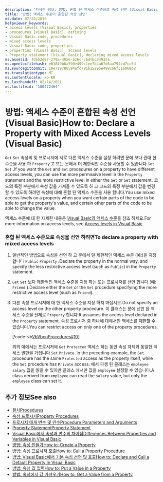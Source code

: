 ```yaml
---
description: '자세한 정보: 방법: 혼합 된 액세스 수준으로 속성 선언 (Visual Basic)'
title: '방법: 액세스 수준이 혼합된 속성 선언'
ms.date: 07/20/2015
helpviewer_keywords:
- access levels [Visual Basic], properties
- procedures [Visual Basic], defining
- Visual Basic code, procedures
- mixed access levels
- Visual Basic code, properties
- properties [Visual Basic], access levels
- Property statement [Visual Basic], declaring mixed access levels
ms.assetid: fdbb2d97-279a-4956-b26c-cbdfbc34915a
ms.openlocfilehash: e01849b0a590e499c1ee7b4a67d6aa794cd7cc5d
ms.sourcegitcommit: 10e719780594efc781b15295e499c66f316068b8
ms.translationtype: MT
ms.contentlocale: ko-KR
ms.lasthandoff: 02/14/2021
ms.locfileid: "100472464"
---
```

# <a name="how-to-declare-a-property-with-mixed-access-levels-visual-basic"></a><span data-ttu-id="f0211-103">방법: 액세스 수준이 혼합된 속성 선언(Visual Basic)</span><span class="sxs-lookup"><span data-stu-id="f0211-103">How to: Declare a Property with Mixed Access Levels (Visual Basic)</span></span>

<span data-ttu-id="f0211-104">`Get` `Set` 속성의 및 프로시저에 서로 다른 액세스 수준을 설정 하려면 문에 보다 관대 한 수준을 사용 하 `Property` 고 또는 문에서 더 제한적인 수준을 사용할 수 있습니다 `Get` `Set` .</span><span class="sxs-lookup"><span data-stu-id="f0211-104">If you want the `Get` and `Set` procedures on a property to have different access levels, you can use the more permissive level in the `Property` statement and the more restrictive level in either the `Get` or `Set` statement.</span></span> <span data-ttu-id="f0211-105">코드의 특정 부분에서 속성 값을 가져올 수 있도록 하 고 코드의 특정 부분에서 값을 변경할 수 있도록 하려면 속성에 대해 혼합 된 액세스 수준을 사용 합니다.</span><span class="sxs-lookup"><span data-stu-id="f0211-105">You use mixed access levels on a property when you want certain parts of the code to be able to get the property's value, and certain other parts of the code to be able to change the value.</span></span>  
  
 <span data-ttu-id="f0211-106">액세스 수준에 대 한 자세한 내용은 [Visual Basic의 액세스 수준](../declared-elements/access-levels.md)을 참조 하세요.</span><span class="sxs-lookup"><span data-stu-id="f0211-106">For more information on access levels, see [Access levels in Visual Basic](../declared-elements/access-levels.md).</span></span>  
  
### <a name="to-declare-a-property-with-mixed-access-levels"></a><span data-ttu-id="f0211-107">혼합 된 액세스 수준으로 속성을 선언 하려면</span><span class="sxs-lookup"><span data-stu-id="f0211-107">To declare a property with mixed access levels</span></span>  
  
1. <span data-ttu-id="f0211-108">일반적인 방법으로 속성을 선언 하 고 문에서 덜 제한적인 액세스 수준 (예:)을 지정 합니다 `Public` `Property` .</span><span class="sxs-lookup"><span data-stu-id="f0211-108">Declare the property in the normal way, and specify the less restrictive access level (such as `Public`) in the `Property` statement.</span></span>  
  
2. <span data-ttu-id="f0211-109">`Get` `Set` 보다 제한적인 액세스 수준을 지정 하는 또는 프로시저를 선언 합니다 (예: `Friend` ).</span><span class="sxs-lookup"><span data-stu-id="f0211-109">Declare either the `Get` or the `Set` procedure specifying the more restrictive access level (such as `Friend`).</span></span>  
  
3. <span data-ttu-id="f0211-110">다른 속성 프로시저에 대 한 액세스 수준을 지정 하지 마십시오.</span><span class="sxs-lookup"><span data-stu-id="f0211-110">Do not specify an access level on the other property procedure.</span></span> <span data-ttu-id="f0211-111">이 클래스는 문에 선언 된 액세스 수준을 전제로 `Property` 합니다.</span><span class="sxs-lookup"><span data-stu-id="f0211-111">It assumes the access level declared in the `Property` statement.</span></span> <span data-ttu-id="f0211-112">속성 프로시저 중 하나에 대해서만 액세스를 제한할 수 있습니다.</span><span class="sxs-lookup"><span data-stu-id="f0211-112">You can restrict access on only one of the property procedures.</span></span>  
  
     [!code-vb[VbVbcnProcedures#10](~/samples/snippets/visualbasic/VS_Snippets_VBCSharp/VbVbcnProcedures/VB/Class1.vb#10)]  
  
     <span data-ttu-id="f0211-113">위의 예에서는 프로시저에 `Get` `Protected` 액세스 하는 동안 속성 자체와 동일한 액세스 권한을 가집니다 `Set` `Private` .</span><span class="sxs-lookup"><span data-stu-id="f0211-113">In the preceding example, the `Get` procedure has the same `Protected` access as the property itself, while the `Set` procedure has `Private` access.</span></span> <span data-ttu-id="f0211-114">에서 파생 된 클래스는 `employee` `salary` 값을 읽을 수 있지만 클래스 에서만 값을 `employee` 설정할 수 있습니다.</span><span class="sxs-lookup"><span data-stu-id="f0211-114">A class derived from `employee` can read the `salary` value, but only the `employee` class can set it.</span></span>  
  
## <a name="see-also"></a><span data-ttu-id="f0211-115">추가 정보</span><span class="sxs-lookup"><span data-stu-id="f0211-115">See also</span></span>

- [<span data-ttu-id="f0211-116">절차</span><span class="sxs-lookup"><span data-stu-id="f0211-116">Procedures</span></span>](./index.md)
- [<span data-ttu-id="f0211-117">속성 프로시저</span><span class="sxs-lookup"><span data-stu-id="f0211-117">Property Procedures</span></span>](./property-procedures.md)
- [<span data-ttu-id="f0211-118">프로시저 매개 변수 및 인수</span><span class="sxs-lookup"><span data-stu-id="f0211-118">Procedure Parameters and Arguments</span></span>](./procedure-parameters-and-arguments.md)
- [<span data-ttu-id="f0211-119">Property Statement</span><span class="sxs-lookup"><span data-stu-id="f0211-119">Property Statement</span></span>](../../../language-reference/statements/property-statement.md)
- [<span data-ttu-id="f0211-120">Visual Basic에서 속성과 변수의 차이점</span><span class="sxs-lookup"><span data-stu-id="f0211-120">Differences Between Properties and Variables in Visual Basic</span></span>](./differences-between-properties-and-variables.md)
- [<span data-ttu-id="f0211-121">방법: 속성 만들기</span><span class="sxs-lookup"><span data-stu-id="f0211-121">How to: Create a Property</span></span>](./how-to-create-a-property.md)
- [<span data-ttu-id="f0211-122">방법: 속성 프로시저 호출</span><span class="sxs-lookup"><span data-stu-id="f0211-122">How to: Call a Property Procedure</span></span>](./how-to-call-a-property-procedure.md)
- [<span data-ttu-id="f0211-123">방법: Visual Basic에서 기본 속성 선언 및 호출</span><span class="sxs-lookup"><span data-stu-id="f0211-123">How to: Declare and Call a Default Property in Visual Basic</span></span>](./how-to-declare-and-call-a-default-property.md)
- [<span data-ttu-id="f0211-124">방법: 속성 값 입력</span><span class="sxs-lookup"><span data-stu-id="f0211-124">How to: Put a Value in a Property</span></span>](./how-to-put-a-value-in-a-property.md)
- [<span data-ttu-id="f0211-125">방법: 속성에서 값 가져오기</span><span class="sxs-lookup"><span data-stu-id="f0211-125">How to: Get a Value from a Property</span></span>](./how-to-get-a-value-from-a-property.md)
